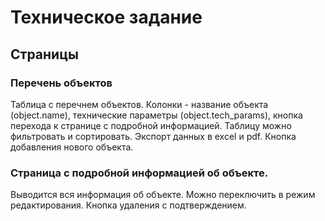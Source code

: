 # Техническое задание
## Страницы
### Перечень объектов
Таблица с перечнем объектов. Колонки - название объекта (object.name), технические параметры (object.tech_params), кнопка перехода к странице с подробной информацией. Таблицу можно фильтровать и сортировать. Экспорт данных в excel и pdf. Кнопка добавления нового объекта.
### Страница с подробной информацией об объекте.
Выводится вся информация об объекте. Можно переключить в режим редактирования. Кнопка удаления с подтверждением.


